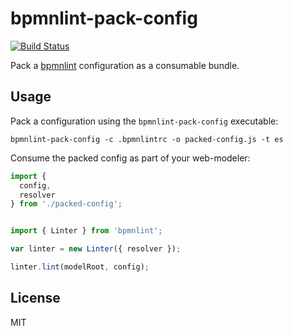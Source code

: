 # bpmnlint-pack-config

[![Build Status](https://travis-ci.org/nikku/bpmnlint-pack-config.svg?branch=master)](https://travis-ci.org/nikku/bpmnlint-pack-config)

Pack a [bpmnlint](https://github.com/bpmn-io/bpmnlint) configuration as a consumable bundle.


## Usage

Pack a configuration using the `bpmnlint-pack-config` executable:

```
bpmnlint-pack-config -c .bpmnlintrc -o packed-config.js -t es
```

Consume the packed config as part of your web-modeler:

```javascript
import {
  config,
  resolver
} from './packed-config';


import { Linter } from 'bpmnlint';

var linter = new Linter({ resolver });

linter.lint(modelRoot, config);
```


## License

MIT